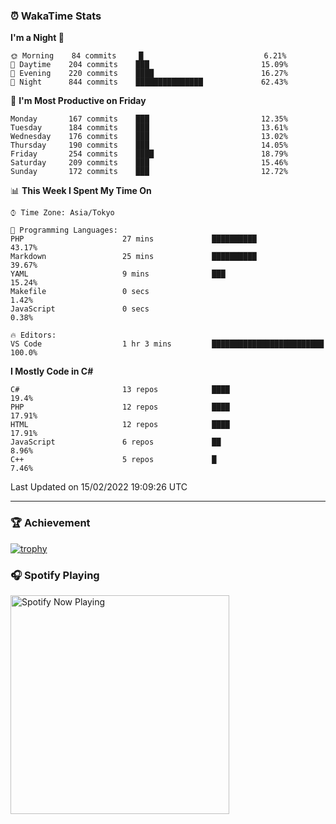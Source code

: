 ### ⏰ WakaTime Stats


<!--START_SECTION:waka-->
**I'm a Night 🦉** 

```text
🌞 Morning    84 commits     █                           6.21% 
🌆 Daytime    204 commits    ███                         15.09% 
🌃 Evening    220 commits    ████                        16.27% 
🌙 Night      844 commits    ███████████████             62.43%

```
📅 **I'm Most Productive on Friday** 

```text
Monday       167 commits    ███                         12.35% 
Tuesday      184 commits    ███                         13.61% 
Wednesday    176 commits    ███                         13.02% 
Thursday     190 commits    ███                         14.05% 
Friday       254 commits    ████                        18.79% 
Saturday     209 commits    ███                         15.46% 
Sunday       172 commits    ███                         12.72%

```


📊 **This Week I Spent My Time On** 

```text
⌚︎ Time Zone: Asia/Tokyo

💬 Programming Languages: 
PHP                      27 mins             ██████████                  43.17% 
Markdown                 25 mins             ██████████                  39.67% 
YAML                     9 mins              ███                         15.24% 
Makefile                 0 secs                                          1.42% 
JavaScript               0 secs                                          0.38%

🔥 Editors: 
VS Code                  1 hr 3 mins         █████████████████████████   100.0%

```

**I Mostly Code in C#** 

```text
C#                       13 repos            ████                        19.4% 
PHP                      12 repos            ████                        17.91% 
HTML                     12 repos            ████                        17.91% 
JavaScript               6 repos             ██                          8.96% 
C++                      5 repos             █                           7.46%

```



 Last Updated on 15/02/2022 19:09:26 UTC
<!--END_SECTION:waka-->

---

### 🏆 Achievement

[![trophy](https://github-profile-trophy.vercel.app/?username=Slime-hatena&theme=flat&no-bg=true&no-frame=true&column=8)](https://github.com/ryo-ma/github-profile-trophy)

### 🎧 Spotify Playing

[<img src="https://spotify-now-playing-slime-hatena.vercel.app/api/spotify-playing" alt="Spotify Now Playing" width="350" />](https://open.spotify.com/user/slime_hatena)

<!--
**Slime-hatena/Slime-hatena** is a ✨ _special_ ✨ repository because its `README.md` (this file) appears on your GitHub profile.

Here are some ideas to get you started:

- 🔭 I’m currently working on ...
- 🌱 I’m currently learning ...
- 👯 I’m looking to collaborate on ...
- 🤔 I’m looking for help with ...
- 💬 Ask me about ...
- 📫 How to reach me: ...
- 😄 Pronouns: ...
- ⚡ Fun fact: ...
-->
